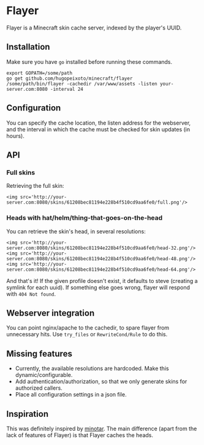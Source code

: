 # Flayer

Flayer is a Minecraft skin cache server, indexed by the player's UUID.


## Installation

Make sure you have `go` installed before running these commands.

```
export GOPATH=/some/path
go get github.com/hugopeixoto/minecraft/flayer
/some/path/bin/flayer -cachedir /var/www/assets -listen your-server.com:8080 -interval 24
```


## Configuration

You can specify the cache location, the listen address for the webserver, and the interval
in which the cache must be checked for skin updates (in hours).


## API

### Full skins
Retrieving the full skin:
```
<img src='http://your-server.com:8080/skins/61208bec81194e228b4f510cd9aa6fe0/full.png'/>
```

### Heads with hat/helm/thing-that-goes-on-the-head
You can retrieve the skin's head, in several resolutions:
```
<img src='http://your-server.com:8080/skins/61208bec81194e228b4f510cd9aa6fe0/head-32.png'/>
<img src='http://your-server.com:8080/skins/61208bec81194e228b4f510cd9aa6fe0/head-48.png'/>
<img src='http://your-server.com:8080/skins/61208bec81194e228b4f510cd9aa6fe0/head-64.png'/>
```

And that's it! If the given profile doesn't exist, it defaults to steve
(creating a symlink for each uuid). If something else goes wrong, flayer will
respond with `404 Not found`.


## Webserver integration

You can point nginx/apache to the cachedir, to spare flayer from unnecessary hits.
Use `try_files` or `RewriteCond/Rule` to do this.


## Missing features

- Currently, the available resolutions are hardcoded. Make this dynamic/configurable.
- Add authentication/authorization, so that we only generate skins for authorized callers.
- Place all configuration settings in a json file.


## Inspiration

This was definitely inspired by [minotar](https://github.com/minotar). The main
difference (apart from the lack of features of Flayer) is that Flayer caches
the heads.
